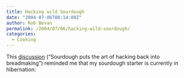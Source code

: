 ```yaml
---
title: Hacking wild Sourdough
date: "2004-07-06T08:14:00Z"
author: Rob Bevan
permalink: /2004/07/06/hacking-wild-sourdough/
categories:
  - Cooking
---
```

This [discussion][1] (&#8220;Sourdough puts the art of hacking back into breadmaking&#8221;) reminded me that my sourdough starter is currently in hibernation:

<img class="photo"  style="float: none;"  src="http://robbevan.com/blog/wp-content/themes/robbevan/images/posts/sourdough-starter.jpg" alt="" />

 [1]: http://www.metafilter.com/mefi/34124
